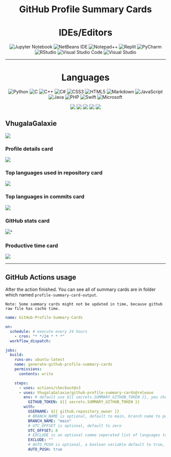 <div align="center">
   <h1>GitHub Profile Summary Cards</h1>
   
   # IDEs/Editors
 
![Jupyter Notebook](https://img.shields.io/badge/jupyter-%23FA0F00.svg?style=for-the-badge&logo=jupyter&logoColor=white)
![NetBeans IDE](https://img.shields.io/badge/NetBeansIDE-1B6AC6.svg?style=for-the-badge&logo=apache-netbeans-ide&logoColor=white)
![Notepad++](https://img.shields.io/badge/Notepad++-90E59A.svg?style=for-the-badge&logo=notepad%2b%2b&logoColor=black)
![Replit](https://img.shields.io/badge/Replit-DD1200?style=for-the-badge&logo=Replit&logoColor=white)
![PyCharm](https://img.shields.io/badge/pycharm-143?style=for-the-badge&logo=pycharm&logoColor=black&color=black&labelColor=green)
![RStudio](https://img.shields.io/badge/RStudio-4285F4?style=for-the-badge&logo=rstudio&logoColor=white)
![Visual Studio Code](https://img.shields.io/badge/Visual%20Studio%20Code-0078d7.svg?style=for-the-badge&logo=visual-studio-code&logoColor=white)
![Visual Studio](https://img.shields.io/badge/Visual%20Studio-5C2D91.svg?style=for-the-badge&logo=visual-studio&logoColor=white)
     
    
---
   # Languages

![Python](https://img.shields.io/badge/python-3670A0?style=for-the-badge&logo=python&logoColor=ffdd54)
![C](https://img.shields.io/badge/c-%2300599C.svg?style=for-the-badge&logo=c&logoColor=white)
![C++](https://img.shields.io/badge/c++-%2300599C.svg?style=for-the-badge&logo=c%2B%2B&logoColor=white)
![C#](https://img.shields.io/badge/c%23-%23239120.svg?style=for-the-badge&logo=c-sharp&logoColor=white)
![CSS3](https://img.shields.io/badge/css3-%231572B6.svg?style=for-the-badge&logo=css3&logoColor=white)
![HTML5](https://img.shields.io/badge/html5-%23E34F26.svg?style=for-the-badge&logo=html5&logoColor=white)
![Markdown](https://img.shields.io/badge/markdown-%23000000.svg?style=for-the-badge&logo=markdown&logoColor=white)
![JavaScript](https://img.shields.io/badge/javascript-%23323330.svg?style=for-the-badge&logo=javascript&logoColor=%23F7DF1E)
![Java](https://img.shields.io/badge/java-%23ED8B00.svg?style=for-the-badge&logo=openjdk&logoColor=white)
![PHP](https://img.shields.io/badge/php-%23777BB4.svg?style=for-the-badge&logo=php&logoColor=white)
![Swift](https://img.shields.io/badge/swift-F54A2A?style=for-the-badge&logo=swift&logoColor=white)
![Microsoft](https://img.shields.io/badge/Microsoft-0078D4?style=for-the-badge&logo=microsoft&logoColor=white)
      
</div>

<div align="center">

![](https://raw.githubusercontent.com/VhugalaGalaxie/VhugalaGalaxie/master/profile-summary-card-output/solarized/0-profile-details.svg)
![](https://raw.githubusercontent.com/VhugalaGalaxie/VhugalaGalaxie/master/profile-summary-card-output/solarized/1-repos-per-language.svg)
![](https://raw.githubusercontent.com/VhugalaGalaxie/VhugalaGalaxie/master/profile-summary-card-output/solarized/2-most-commit-language.svg)
![](https://raw.githubusercontent.com/VhugalaGalaxie/VhugalaGalaxie/master/profile-summary-card-output/solarized/3-stats.svg)
![](https://raw.githubusercontent.com/VhugalaGalaxie/VhugalaGalaxie/master/profile-summary-card-output/solarized/4-productive-time.svg)

</div>


## VhugalaGalaxie

![](https://github-profile-summary-cards.vercel.app/api/cards/profile-details?username=VhugalaGalaxie&theme=transparent)

### Profile details card
![](http://github-profile-summary-cards.vercel.app/api/cards/profile-details?username=VhugalaGalaxie&theme=transparent)


### Top languages used in repository card
![](http://github-profile-summary-cards.vercel.app/api/cards/repos-per-language?username=VhugalaGalaxie&theme=transparent)


### Top languages in commits card
![](http://github-profile-summary-cards.vercel.app/api/cards/most-commit-language?username=VhugalaGalaxie&theme=transparent)


### GitHub stats card
![](http://github-profile-summary-cards.vercel.app/api/cards/stats?username=VhugalaGalaxie&theme=transparent&)"


### Productive time card
![](http://github-profile-summary-cards.vercel.app/api/cards/productive-time?username=VhugalaGalaxie&theme=transparent&utcOffset=8)



---


## GitHub Actions usage

After the action finished. You can see all of summary cards are in folder which named `profile-summary-card-output`.

`Note: Some summary cards might not be updated in time, because github raw file has cache time.`

```yml
name: GitHub-Profile-Summary-Cards

on:
  schedule: # execute every 24 hours
    - cron: "* */24 * * *"
  workflow_dispatch:

jobs:
  build:
    runs-on: ubuntu-latest
    name: generate-github-profile-summary-cards
    permissions:
      contents: write

    steps:
      - uses: actions/checkout@v3
      - uses: VhugalaGalaxie/github-profile-summary-cards@release
        env: # default use ${{ secrets.SUMMARY_GITHUB_TOKEN }}, you should replace with your personal access token
          GITHUB_TOKEN: ${{ secrets.SUMMARY_GITHUB_TOKEN }}
        with:
          USERNAME: ${{ github.repository_owner }}
          # BRANCH_NAME is optional, default to main, branch name to push cards
          BRANCH_NAME: "main"
          # UTC_OFFSET is optional, default to zero
          UTC_OFFSET: 8 
          # EXCLUDE is an optional comma seperated list of languages to exclude, defaults to ""
          EXCLUDE: ""
          # AUTO_PUSH is optional, a boolean variable default to true, whether automatically push generated files to desired branch 
          AUTO_PUSH: true
```
